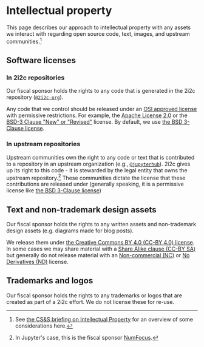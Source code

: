 # Intellectual property

This page describes our approach to intellectual property with any assets we interact with regarding open source code, text, images, and upstream communities.[^1]

[^1]: See [the CS&S briefing on Intellectual Property](https://www.codeforsociety.org/resources/intellectual-property-in-open-projects) for an overview of some considerations here.

## Software licenses

### In 2i2c repositories

Our fiscal sponsor holds the rights to any code that is generated in the 2i2c repository ([`@2i2c-org`](https://github.com/2i2c-org)).

Any code that we control should be released under an [OSI approved license](https://opensource.org/licenses) with permissive restrictions.
For example, the [Apache License 2.0](https://opensource.org/licenses/Apache-2.0) or the [BSD-3 Clause "New" or "Revised"](https://opensource.org/licenses/BSD-3-Clause) license. By default, we use [the BSD 3-Clause license](https://opensource.org/licenses/BSD-3-Clause).

### In upstream repositories

Upstream communities own the right to any code or text that is contributed to a repository in an upstream organization (e.g., [`@jupyterhub`](https://github.com/jupyterhub)).
2i2c gives up its right to this code - it is stewarded by the legal entity that owns the upstream repository.[^nf]
These communities dictate the license that these contributions are released under (generally speaking, it is a permissive license like [the BSD 3-Clause license](https://opensource.org/licenses/BSD-3-Clause))

[^nf]: In Jupyter's case, this is the fiscal sponsor [NumFocus](https://numfocus.org).

## Text and non-trademark design assets

Our fiscal sponsor holds the rights to any written assets and non-trademark design assets (e.g. diagrams made for blog posts).

We release them under [the Creative Commons BY 4.0 (CC-BY 4.0) license](https://creativecommons.org/licenses/by/4.0/).
In some cases we may share material with a [Share Alike clause (CC-BY SA)](https://creativecommons.org/licenses/by-sa/2.0/) but generally do not release material with an [Non-commercial (NC)](https://creativecommons.org/licenses/by-nc/4.0/) or [No Derivatives (ND)](https://creativecommons.org/licenses/by-nd/2.0/) license.

## Trademarks and logos

Our fiscal sponsor holds the rights to any trademarks or logos that are created as part of a 2i2c effort.
We do not license these for re-use.
